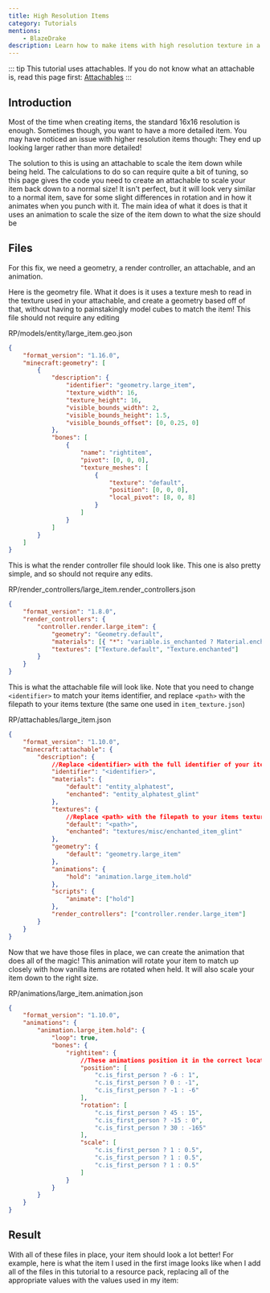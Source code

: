 ```yaml
---
title: High Resolution Items
category: Tutorials
mentions:
    - BlazeDrake
description: Learn how to make items with high resolution texture in a proper way.
---
```


::: tip
This tutorial uses attachables. If you do not know what an attachable is, read this page first: [Attachables](/items/attachables)
:::

## Introduction

Most of the time when creating items, the standard 16x16 resolution is enough. Sometimes though, you want to have a more detailed item. You may have noticed an issue with higher resolution items though: They end up looking larger rather than more detailed!

<WikiImage
	src="/assets/images/items/high-resolution-items/large_item_broken_thirdperson.png"
	alt="alternative text"
	pixelated="false"
	width=1080
/>

The solution to this is using an attachable to scale the item down while being held. The calculations to do so can require quite a bit of tuning, so this page gives the code you need to create an attachable to scale your item back down to a normal size! It isn't perfect, but it will look very similar to a normal item, save for some slight differences in rotation and in how it animates when you punch with it. The main idea of what it does is that it uses an animation to scale the size of the item down to what the size should be

## Files

For this fix, we need a geometry, a render controller, an attachable, and an animation.

Here is the geometry file. What it does is it uses a texture mesh to read in the texture used in your attachable, and create a geometry based off of that, without having to painstakingly model cubes to match the item! This file should not require any editing

<CodeHeader>RP/models/entity/large_item.geo.json</CodeHeader>

```json
{
    "format_version": "1.16.0",
    "minecraft:geometry": [
        {
            "description": {
                "identifier": "geometry.large_item",
                "texture_width": 16,
                "texture_height": 16,
                "visible_bounds_width": 2,
                "visible_bounds_height": 1.5,
                "visible_bounds_offset": [0, 0.25, 0]
            },
            "bones": [
                {
                    "name": "rightitem",
                    "pivot": [0, 0, 0],
                    "texture_meshes": [
                        {
                            "texture": "default",
                            "position": [0, 0, 0],
                            "local_pivot": [8, 0, 8]
                        }
                    ]
                }
            ]
        }
    ]
}
```

This is what the render controller file should look like. This one is also pretty simple, and so should not require any edits.

<CodeHeader>RP/render_controllers/large_item.render_controllers.json</CodeHeader>

```json
{
    "format_version": "1.8.0",
    "render_controllers": {
        "controller.render.large_item": {
            "geometry": "Geometry.default",
            "materials": [{ "*": "variable.is_enchanted ? Material.enchanted : Material.default" }],
            "textures": ["Texture.default", "Texture.enchanted"]
        }
    }
}
```

This is what the attachable file will look like. Note that you need to change `<identifier>` to match your items identifier, and replace `<path>` with the filepath to your items texture (the same one used in `item_texture.json`)

<CodeHeader>RP/attachables/large_item.json</CodeHeader>

```json
{
    "format_version": "1.10.0",
    "minecraft:attachable": {
        "description": {
            //Replace <identifier> with the full identifier of your item
            "identifier": "<identifier>",
            "materials": {
                "default": "entity_alphatest",
                "enchanted": "entity_alphatest_glint"
            },
            "textures": {
                //Replace <path> with the filepath to your items texture. It should match up with the filepath given in item_texture.json
                "default": "<path>",
                "enchanted": "textures/misc/enchanted_item_glint"
            },
            "geometry": {
                "default": "geometry.large_item"
            },
            "animations": {
                "hold": "animation.large_item.hold"
            },
            "scripts": {
                "animate": ["hold"]
            },
            "render_controllers": ["controller.render.large_item"]
        }
    }
}
```

Now that we have those files in place, we can create the animation that does all of the magic! This animation will rotate your item to match up closely with how vanilla items are rotated when held. It will also scale your item down to the right size.

<CodeHeader>RP/animations/large_item.animation.json</CodeHeader>

```json
{
    "format_version": "1.10.0",
    "animations": {
        "animation.large_item.hold": {
            "loop": true,
            "bones": {
                "rightitem": {
                    //These animations position it in the correct location
                    "position": [
                        "c.is_first_person ? -6 : 1",
                        "c.is_first_person ? 0 : -1",
                        "c.is_first_person ? -1 : -6"
                    ],
                    "rotation": [
                        "c.is_first_person ? 45 : 15",
                        "c.is_first_person ? -15 : 0",
                        "c.is_first_person ? 30 : -165"
                    ],
                    "scale": [
                        "c.is_first_person ? 1 : 0.5",
                        "c.is_first_person ? 1 : 0.5",
                        "c.is_first_person ? 1 : 0.5"
                    ]
                }
            }
        }
    }
}
```

## Result

With all of these files in place, your item should look a lot better! For example, here is what the item I used in the first image looks like when I add all of the files in this tutorial to a resource pack, replacing all of the appropriate values with the values used in my item:

<WikiImage
	src="/assets/images/items/high-resolution-items/large_item_fixed_thirdperson.png"
	alt="alternative text"
	pixelated="false"
	width=1080
/>
